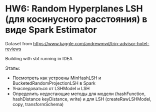# HW6: Random Hyperplanes LSH (для косинусного расстояния) в виде Spark Estimator
Dataset from https://www.kaggle.com/andrewmvd/trip-advisor-hotel-reviews

Building with sbt running in IDEA

Этапы:
* Посмотреть как устроены MinHashLSH и BucketedRandomProjectionLSH в Spark
* Унаследоваться от LSHModel и LSH
* Определить недостающие методы для модели (hashFunction, hashDistance keyDistance, write) и для LSH (createRawLSHModel, copy, transformSchema)

